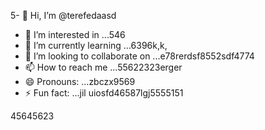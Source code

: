 5- 👋 Hi, I’m @terefedaasd
- 👀 I’m interested in ...546
- 🌱 I’m currently learning ...6396k,k,
- 💞️ I’m looking to collaborate on ...e78rerdsf8552sdf4774
- 📫 How to reach me ...55622323erger
- 😄 Pronouns: ...zbczx9569
- ⚡ Fun fact: ...jil
uiosfd46587lgj5555151
<!---s555555dgf474485
--->
45645623

